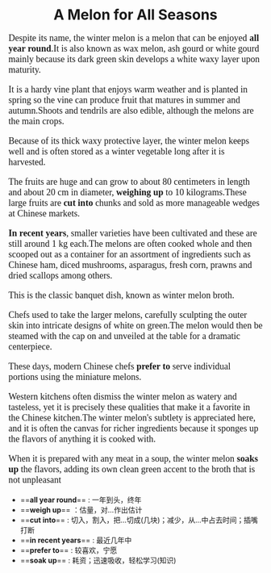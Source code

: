 # <center> A Melon for All Seasons

<div style="font-family: Georgia, serif; font-size: 18px;">
Despite its name, the winter melon is a melon that can be enjoyed <strong>all year round</strong>.It is also known as wax melon, ash gourd or white gourd mainly because its dark green skin develops a white waxy layer upon maturity.

It is a hardy vine plant that enjoys warm weather and is planted in spring so the vine can produce fruit that matures in summer and autumn.Shoots and tendrils are also edible, although the melons are the main crops.

Because of its thick waxy protective layer, the winter melon keeps well and is often stored as a winter vegetable long after it is harvested.

The fruits are huge and can grow to about 80 centimeters in length and about 20 cm in diameter, <strong>weighing up</strong> to 10 kilograms.These large fruits are <strong>cut into</strong> chunks and sold as more manageable wedges at Chinese markets.

<strong>In recent years</strong>, smaller varieties have been cultivated and these are still around 1 kg each.The melons are often cooked whole and then scooped out as a container for an assortment of ingredients such as Chinese ham, diced mushrooms, asparagus, fresh corn, prawns and dried scallops among others.

This is the classic banquet dish, known as winter melon broth.

Chefs used to take the larger melons, carefully sculpting the outer skin into intricate designs of white on green.The melon would then be steamed with the cap on and unveiled at the table for a dramatic centerpiece.

These days, modern Chinese chefs <strong>prefer to</strong> serve individual portions using the miniature melons.

Western kitchens often dismiss the winter melon as watery and tasteless, yet it is precisely these qualities that make it a favorite in the Chinese kitchen.The winter melon's subtlety is appreciated here, and it is often the canvas for richer ingredients because it sponges up the flavors of anything it is cooked with.

When it is prepared with any meat in a soup, the winter melon <strong>soaks up</strong> the flavors, adding its own clean green accent to the broth that is not unpleasant
</div>

- ==**all year round**== : 一年到头，终年
- ==**weigh up**== ：估量，对...作出估计
- ==**cut into**== : 切入，割入，把...切成(几块)；减少，从...中占去时间；插嘴打断
- ==**in recent years**== : 最近几年中
- ==**prefer to**== : 较喜欢，宁愿
- ==**soak up**== : 耗资；迅速吸收，轻松学习(知识)